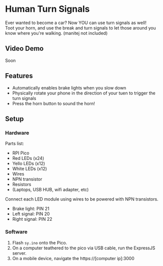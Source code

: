 # Human Turn Signals

Ever wanted to become a car? Now YOU can use turn signals as well!  
Toot your horn, and use the break and turn signals to let those around you know where you're walking. (manitej not included)

## Video Demo

Soon

## Features
- Automatically enables brake lights when you slow down
- Physically rotate your phone in the direction of your tuen to trigger the turn signals
- Press the horn button to sound the horn!

## Setup

### Hardware
 
Parts list:
- RPI Pico
- Red LEDs (x24)
- Yello LEDs (x12)
- White LEDs (x12)
- Wires
- NPN transistor
- Resistors
- (Laptops, USB HUB, wifi adapter, etc)

Connect each LED module using wires to be powered with NPN transistors.  
- Brake light: PIN 21
- Left signal: PIN 20
- Right signal: PIN 22

### Software

1. Flash `sy.ino` onto the Pico.
2. On a computer teathered to the pico via USB cable, run the ExpressJS server.
3. On a mobile device, navigate the https://[computer ip]:3000
